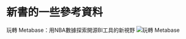 # 新書的一些參考資料
玩轉 Metabase：用NBA數據探索開源BI工具的新視野
![玩轉 Metabase](https://github.com/user-attachments/assets/8743642b-c42c-47dc-b93a-fd113ef22f2e)
